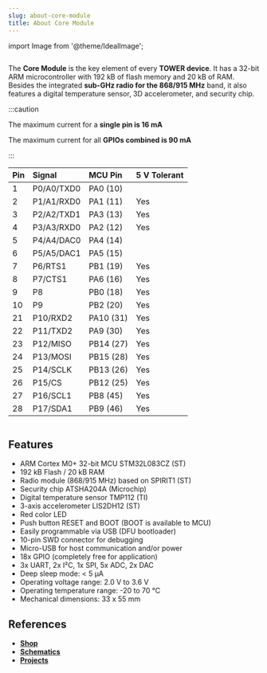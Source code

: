 ```yaml
---
slug: about-core-module
title: About Core Module
---
```

import Image from '@theme/IdealImage';

<div class="container">
  <div class="row">
    <div class="col col--4">
      <div><Image img={require('./core-module.png')} /></div>
    </div>
    <div class="col col--6">
      <p>
        The <b>Core Module</b> is the key element of every <b>TOWER device</b>. It has a 32-bit ARM microcontroller with 192 kB of flash memory and 20 kB of RAM. Besides the integrated <b>sub-GHz radio for the 868/915 MHz</b> band, it also features a digital temperature sensor, 3D accelerometer, and security chip.
      </p>
    </div>
  </div>
</div>

:::caution

The maximum current for a **single pin is 16 mA**

The maximum current for all **GPIOs combined is 90 mA**

:::

| Pin  | Signal     | MCU Pin   | 5 V Tolerant |
| :--- | :--------- | :-------- | :----------- |
| 1    | P0/A0/TXD0 | PA0 (10)  |              |
| 2    | P1/A1/RXD0 | PA1 (11)  | Yes          |
| 3    | P2/A2/TXD1 | PA3 (13)  | Yes          |
| 4    | P3/A3/RXD0 | PA2 (12)  | Yes          |
| 5    | P4/A4/DAC0 | PA4 (14)  |              |
| 6    | P5/A5/DAC1 | PA5 (15)  |              |
| 7    | P6/RTS1    | PB1 (19)  | Yes          |
| 8    | P7/CTS1    | PA6 (16)  | Yes          |
| 9    | P8         | PB0 (18)  | Yes          |
| 10   | P9         | PB2 (20)  | Yes          |
| 21   | P10/RXD2   | PA10 (31) | Yes          |
| 22   | P11/TXD2   | PA9 (30)  | Yes          |
| 23   | P12/MISO   | PB14 (27) | Yes          |
| 24   | P13/MOSI   | PB15 (28) | Yes          |
| 25   | P14/SCLK   | PB13 (26) | Yes          |
| 26   | P15/CS     | PB12 (25) | Yes          |
| 27   | P16/SCL1   | PB8 (45)  | Yes          |
| 28   | P17/SDA1   | PB9 (46)  | Yes          |

<div class="container">
  <div class="row">
    <div class="col col--10">
      <div><Image img={require('./core-module-pinout.png')} /></div>
    </div>
    <div class="col col--0">
    </div>
  </div>
</div>

## Features
- ARM Cortex M0+ 32-bit MCU STM32L083CZ (ST)
- 192 kB Flash / 20 kB RAM
- Radio module (868/915 MHz) based on SPIRIT1 (ST)
- Security chip ATSHA204A (Microchip)
- Digital temperature sensor TMP112 (TI)
- 3-axis accelerometer LIS2DH12 (ST)
- Red color LED
- Push button RESET and BOOT (BOOT is available to MCU)
- Easily programmable via USB (DFU bootloader)
- 10-pin SWD connector for debugging
- Micro-USB for host communication and/or power
- 18x GPIO (completely free for application)
- 3x UART, 2x I²C, 1x SPI, 5x ADC, 2x DAC
- Deep sleep mode: < 5 µA
- Operating voltage range: 2.0 V to 3.6 V
- Operating temperature range: -20 to 70 °C
- Mechanical dimensions: 33 x 55 mm

## References
- [**Shop**](https://shop.hardwario.com/core-module/)
- [**Schematics**](https://github.com/hardwario/bc-hardware/tree/master/out/bc-module-core)
- [**Projects**](https://www.hackster.io/hardwario/projects?part_id=73681)
